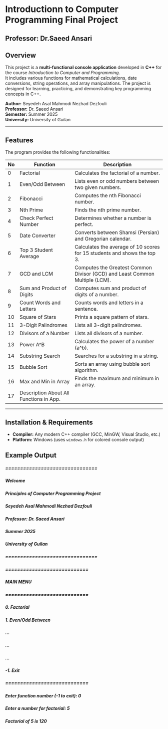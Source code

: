 # Introductionn to Computer Programming Final Project
## Professor: Dr.Saeed Ansari




## Overview

This project is a **multi-functional console application** developed in **C++** for the course *Introduction to Computer and Programming*.  
It includes various functions for mathematical calculations, date conversions, string operations, and array manipulations. The project is designed for learning, practicing, and demonstrating key programming concepts in C++.

**Author:** Seyedeh Asal Mahmodi Nezhad Dezfouli  
**Professor:** Dr. Saeed Ansari  
**Semester:** Summer 2025  
**University:** University of Guilan  

---

## Features

The program provides the following functionalities:

| No | Function | Description |
|----|----------|-------------|
| 0  | Factorial | Calculates the factorial of a number. |
| 1  | Even/Odd Between | Lists even or odd numbers between two given numbers. |
| 2  | Fibonacci | Computes the nth Fibonacci number. |
| 3  | Nth Prime | Finds the nth prime number. |
| 4  | Check Perfect Number | Determines whether a number is perfect. |
| 5  | Date Converter | Converts between Shamsi (Persian) and Gregorian calendar. |
| 6  | Top 3 Student Average | Calculates the average of 10 scores for 15 students and shows the top 3. |
| 7  | GCD and LCM | Computes the Greatest Common Divisor (GCD) and Least Common Multiple (LCM). |
| 8  | Sum and Product of Digits | Computes sum and product of digits of a number. |
| 9  | Count Words and Letters | Counts words and letters in a sentence. |
| 10 | Square of Stars | Prints a square pattern of stars. |
| 11 | 3-Digit Palindromes | Lists all 3-digit palindromes. |
| 12 | Divisors of a Number | Lists all divisors of a number. |
| 13 | Power A^B | Calculates the power of a number (a^b). |
| 14 | Substring Search | Searches for a substring in a string. |
| 15 | Bubble Sort | Sorts an array using bubble sort algorithm. |
| 16 | Max and Min in Array | Finds the maximum and minimum in an array. |
| 17 | Description About All Functions in App. |

---

## Installation & Requirements

- **Compiler:** Any modern C++ compiler (GCC, MinGW, Visual Studio, etc.)  
- **Platform:** Windows (uses `windows.h` for colored console output)

## Example Output
##### ===============================
##### Welcome
##### Principles of Computer Programming Project
##### Seyedeh Asal Mahmodi Nezhad Dezfouli
##### Professor: Dr. Saeed Ansari
##### Summer 2025
##### University of Guilan
##### ===============================

##### ============================
#####        MAIN MENU
##### ============================
##### 0. Factorial
##### 1. Even/Odd Between
##### ...
##### ...
##### ...
##### -1. Exit
##### ============================
##### Enter function number (-1 to exit): 0
##### Enter a number for factorial: 5
##### Factorial of 5 is 120


